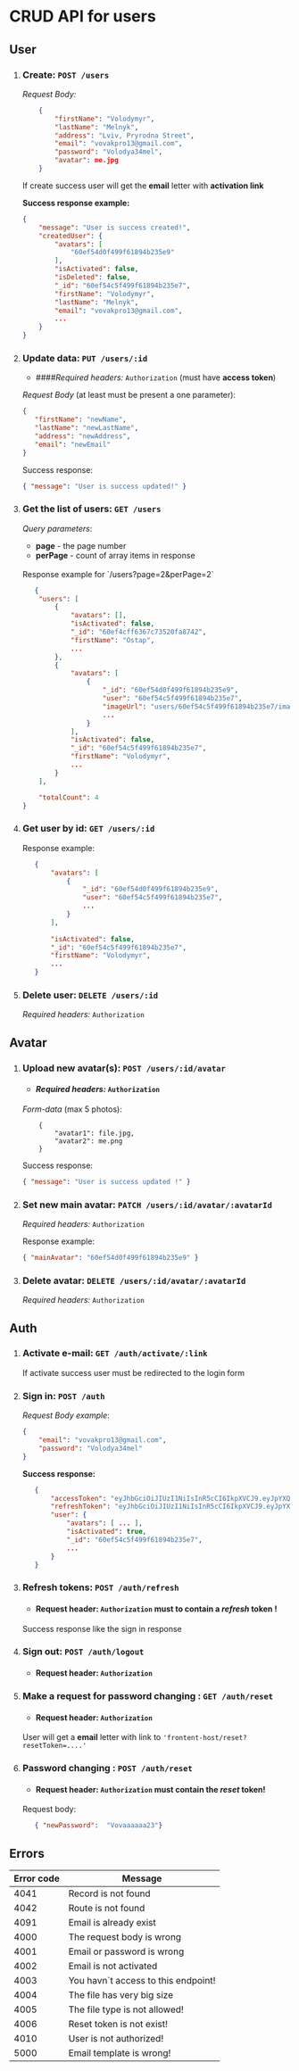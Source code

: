 # CRUD API for users
## User

1)  ### Create: `POST /users`
      _Request Body:_
   
       ```json
           {
               "firstName": "Volodymyr",
               "lastName": "Melnyk",
               "address": "Lviv, Pryrodna Street",
               "email": "vovakpro13@gmail.com",
               "password": "Volodya34mel",
               "avatar": me.jpg
           }
       ```
    If create success user will get the **email** letter with **activation link**
    
      **Success response example:** 
      
      ```json
      {
          "message": "User is success created!",
          "createdUser": {
              "avatars": [
                  "60ef54d0f499f61894b235e9"
              ],
              "isActivated": false,
              "isDeleted": false,
              "_id": "60ef54c5f499f61894b235e7",
              "firstName": "Volodymyr",
              "lastName": "Melnyk",
              "email": "vovakpro13@gmail.com",
              ...
          }
      }
      ```


2) ### Update data: `PUT /users/:id`
   
      * ####_Required headers:_ `Authorization` (must have **access token**)   
      
      _Request Body_ (at least must be present a one parameter):
   
      ```json
      {
         "firstName": "newName",
         "lastName": "newLastName",
         "address": "newAddress",
         "email": "newEmail"
      }
      ```

      Success response:
      ```json
      { "message": "User is success updated!" }
      ```

3) ### Get the list of users: `GET /users`

   _Query parameters_:
   - **page** - the page number
   - **perPage** - count of array items in response      
   <br>
   Response example for `/users?page=2&perPage=2`
     
   ```json
      {
       "users": [
           {
               "avatars": [],
               "isActivated": false,
               "_id": "60ef4cff6367c73520fa8742",
               "firstName": "Ostap",
               ...
           },
           {
               "avatars": [
                   {
                       "_id": "60ef54d0f499f61894b235e9",
                       "user": "60ef54c5f499f61894b235e7",
                       "imageUrl": "users/60ef54c5f499f61894b235e7/images/1f6b4f39-9517-4657-a12b-ef16763d1ede.jpg",
                       ...
                   }
               ],
               "isActivated": false,
               "_id": "60ef54c5f499f61894b235e7",
               "firstName": "Volodymyr",
               ...
           }
       ],
   
       "totalCount": 4
   }
   ```

4) ### Get user by id: `GET /users/:id`

   Response example: 

   ```json
      {
          "avatars": [
              {
                  "_id": "60ef54d0f499f61894b235e9",
                  "user": "60ef54c5f499f61894b235e7",
                  ...
              }
          ],
  
          "isActivated": false,
          "_id": "60ef54c5f499f61894b235e7",
          "firstName": "Volodymyr",
          ...
      }
   ```

5) ### Delete user: `DELETE /users/:id`
   _Required headers:_ `Authorization`

## Avatar
1) ### Upload new avatar(s): `POST /users/:id/avatar`
   
   * #### _Required headers:_ `Authorization` 
   
   _Form-data_ (max 5 photos):
   
    ```text
        {
            "avatar1": file.jpg,
            "avatar2": me.png
        }
    ```
   Success response:
   ```json
   { "message": "User is success updated !" }
   ```
   
2) ### Set new main avatar: `PATCH /users/:id/avatar/:avatarId`
   _Required headers:_ `Authorization` 

   Response example:
   ```json
   { "mainAvatar": "60ef54d0f499f61894b235e9" }
   ```

3) ### Delete avatar: `DELETE /users/:id/avatar/:avatarId`
   _Required headers:_ `Authorization` 

## Auth

1) ### Activate e-mail: `GET /auth/activate/:link`
   If activate success user must be redirected to the login form

2) ### Sign in: `POST /auth`
   
   _Request Body example_:
   ```json
   {
       "email": "vovakpro13@gmail.com",
       "password": "Volodya34mel"
   } 
   ```
   
   **Success response:**
   ```json
      {
          "accessToken": "eyJhbGciOiJIUzI1NiIsInR5cCI6IkpXVCJ9.eyJpYXQiOjE2MjYyOTk3MjIsImV4cCI6MTYyNjMwMDYyMn0.k5Jff3cqj2D2IoQo1PjKcF1Xf2WjXddpUHhchHpJ7u4",
          "refreshToken": "eyJhbGciOiJIUzI1NiIsInR5cCI6IkpXVCJ9.eyJpYXQiOjE2MjYyOTk3MjIsImV4cCI6MTYzMTQ4MzcyMn0.kJ7OpwI3Faz9zicsdfZAkPhFXrdxcBb7iZooyjOFwOw",
          "user": {
              "avatars": [ ... ],
              "isActivated": true,
              "_id": "60ef54c5f499f61894b235e7",
              ...
          }
      }
   ```

2) ### Refresh tokens: `POST /auth/refresh`
   * #### Request header: `Authorization` must to contain a _refresh_ token !

   Success response like the sign in response


3) ### Sign out: `POST /auth/logout`
   * #### Request header: `Authorization` 

3) ### Make a request for password changing : `GET /auth/reset`
   * #### Request header: `Authorization`
   
   User will get a **email** letter with link to `'frontent-host/reset?resetToken=....'`

3) ### Password changing : `POST /auth/reset`
   * #### Request header: `Authorization` must contain the _reset_ token!

   Request body:

   ```json
      { "newPassword":  "Vovaaaaaa23"}
   ```


## Errors

**Error code** | Message
    ------------ | -------------
4041 | Record is not found
4042 | Route is not found
4091 | Email is already exist
4000 | The request body is wrong
4001 | Email or password is wrong
4002 | Email is not activated
4003 | You havn`t access to this endpoint!
4004 | The file has very big size
4005 | The file type is not allowed!
4006 | Reset token is not exist!
4010 | User is not authorized!
5000 | Email template is wrong!
